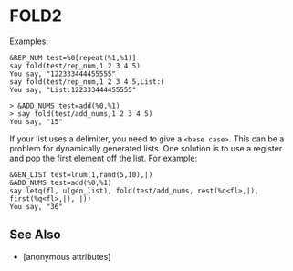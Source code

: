 # FOLD2

  Examples:
```
&REP_NUM test=%0[repeat(%1,%1)]
say fold(test/rep_num,1 2 3 4 5)
You say, "122333444455555"
say fold(test/rep_num,1 2 3 4 5,List:)
You say, "List:122333444455555"
```

    > &ADD_NUMS test=add(%0,%1)
    > say fold(test/add_nums,1 2 3 4 5)
    You say, "15"

  If your list uses a delimiter, you need to give a `<base case>`. This can be a problem for dynamically generated lists. One solution is to use a register and pop the first element off the list. For example:
```
&GEN_LIST test=lnum(1,rand(5,10),|)
&ADD_NUMS test=add(%0,%1)
say letq(fl, u(gen_list), fold(test/add_nums, rest(%q<fl>,|), first(%q<fl>,|), |))
You say, "36"
```


## See Also
- [anonymous attributes]

